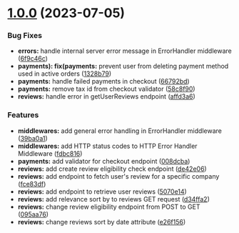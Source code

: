 # [1.0.0](https://github.com/CarelyPT/crm-backend/compare/v0.3.0-alpha...v1.0.0) (2023-07-05)


### Bug Fixes

* **errors:** handle internal server error message in ErrorHandler middleware ([6f9c46c](https://github.com/CarelyPT/crm-backend/commit/6f9c46cac0ae27918f46af14aa88c64440ffdb7e))
* **payments): fix(payments:** prevent user from deleting payment method used in active orders ([1328b79](https://github.com/CarelyPT/crm-backend/commit/1328b794daf3974ddc16b319cbd69a7e4b398c78))
* **payments:** handle failed payments in checkout ([66792bd](https://github.com/CarelyPT/crm-backend/commit/66792bd455dc39d88439ffab03edd0f3237533ea))
* **payments:** remove tax id from checkout validator ([58c8f90](https://github.com/CarelyPT/crm-backend/commit/58c8f902e7fe7016af14dbc2ddb66f00682ed76b))
* **reviews:** handle error in getUserReviews endpoint ([affd3a6](https://github.com/CarelyPT/crm-backend/commit/affd3a6a79eee39d0713e520e386818024d13d79))


### Features

* **middlewares:** add general error handling in ErrorHandler middleware ([39ba0a1](https://github.com/CarelyPT/crm-backend/commit/39ba0a182bb929f46137fef4ae42244d5cc02fc0))
* **middlewares:** add HTTP status codes to HTTP Error Handler Middleware ([fdbc816](https://github.com/CarelyPT/crm-backend/commit/fdbc816766a803b40ea5e2c2230147088d7744ed))
* **payments:** add validator for checkout endpoint ([008dcba](https://github.com/CarelyPT/crm-backend/commit/008dcba70f4e4f0c81b3c19e2c6b12662c2ad416))
* **reviews:** add create review eligibility check endpoint ([de42e06](https://github.com/CarelyPT/crm-backend/commit/de42e063ec05054945ef24e66effd347a0610ce3))
* **reviews:** add endpoint to fetch user's review for a specific company ([fce83df](https://github.com/CarelyPT/crm-backend/commit/fce83df655d17cb08cb29827e54bf9b6399e0b81))
* **reviews:** add endpoint to retrieve user reviews ([5070e14](https://github.com/CarelyPT/crm-backend/commit/5070e144ccb95c273172073ba282d4da842fc703))
* **reviews:** add relevance sort by to reviews GET request ([d34ffa2](https://github.com/CarelyPT/crm-backend/commit/d34ffa21b220b7bd380030c665fc877a6e1457b7))
* **reviews:** change review eligibility endpoint from POST to GET ([095aa76](https://github.com/CarelyPT/crm-backend/commit/095aa76fcb5e51e293abbc947bc9c523f54b4051))
* **reviews:** change reviews sort by date attribute ([e26f156](https://github.com/CarelyPT/crm-backend/commit/e26f156f941c71b232a862f41be488504d1eda19))



